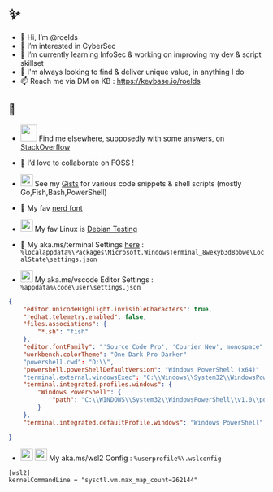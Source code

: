 # ✨
- 👋 Hi, I’m @roelds
- 👀 I’m interested in CyberSec
- 🌱 I’m currently learning InfoSec & working on improving my dev & script skillset
- 🔭 I'm always looking to find & deliver unique value, in anything I do
- 📫 Reach me via DM on KB : https://keybase.io/roelds
## 🤔
- <img src="https://cdn.sstatic.net/Sites/stackoverflow/company/img/logos/so/so-icon.png" width="32"/> Find me elsewhere, supposedly with some answers, on [StackOverflow](https://stackoverflow.com/users/3613951/roelds)
- 💞️ I’d love to collaborate on FOSS !
- <img src="https://user-images.githubusercontent.com/7102064/162039887-1c965add-101f-40c6-bed9-d19caf21a6de.png" width="24"/> See my [Gists](https://gist.github.com/roelds) for various code snippets & shell scripts (mostly Go,Fish,Bash,PowerShell)
- 💬 My fav [nerd font](https://www.programmingfonts.org/#source-code-pro)
- <img src="https://camo.githubusercontent.com/843bbf1062ee56b3e7d36c40973d03d3f867f371f766b64ba1fabe8e02368951/68747470733a2f2f7777772e64656269616e2e6f72672f66617669636f6e2e69636f" width="24"/> My fav Linux is [Debian Testing](https://wiki.debian.org/DebianTesting)
- 🎨 My aka.ms/terminal Settings [here](https://github.com/roelds/roelds.github.io/raw/main/settings.json) : 
```%localappdata%\Packages\Microsoft.WindowsTerminal_8wekyb3d8bbwe\LocalState\settings.json```

- <img src="https://user-images.githubusercontent.com/7102064/162032517-e353d048-ef90-4087-bdbd-e4d4b5c3fa4d.png" width="24"/> My aka.ms/vscode Editor Settings : 
```%appdata%\code\user\settings.json```
```json
{
    "editor.unicodeHighlight.invisibleCharacters": true,
    "redhat.telemetry.enabled": false,
    "files.associations": {
        "*.sh": "fish"
    },
    "editor.fontFamily": "'Source Code Pro', 'Courier New', monospace",
    "workbench.colorTheme": "One Dark Pro Darker"
    "powershell.cwd": "D:\\",
    "powershell.powerShellDefaultVersion": "Windows PowerShell (x64)"
    "terminal.external.windowsExec": "C:\\Windows\\System32\\WindowsPowerShell\\v1.0\\powershell.exe",
    "terminal.integrated.profiles.windows": {
        "Windows PowerShell": {
            "path": "C:\\WINDOWS\\System32\\WindowsPowerShell\\v1.0\\powershell.exe"
        }
    },
    "terminal.integrated.defaultProfile.windows": "Windows PowerShell"

}
```

- <img src="https://user-images.githubusercontent.com/7102064/162040097-2a72c614-d4b3-415b-bf4a-29495ca50be2.png" width="24"/> <img src="https://user-images.githubusercontent.com/7102064/159778177-b1bf3381-569f-4390-8c21-04d30533fc7b.png" width="24"/>
My aka.ms/wsl2 Config : 
```%userprofile%\.wslconfig```
```
[wsl2]
kernelCommandLine = "sysctl.vm.max_map_count=262144"
```

<!---
roelds/roelds is a ✨ special ✨ repository because its `README.md` (this file) appears on your GitHub profile.
You can click the Preview link to take a look at your changes.
--->
